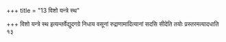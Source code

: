 +++
title = "13 विशो यन्त्रे स्थ"

+++
विशो यन्त्रे स्थ इत्यन्तर्वेद्युदगग्रे निधाय वसूनां रुद्राणामादित्यानां सदसि सीदेति तयोः प्रस्तरमत्यादधाति १३